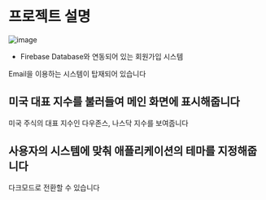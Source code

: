 # 프로젝트 설명

![image](https://github.com/user-attachments/assets/0b854d0a-00f9-470e-9d6a-3245d905573a)

- Firebase Database와 연동되어 있는 회원가입 시스템

Email을 이용하는 시스템이 탑재되어 있습니다

## 미국 대표 지수를 불러들여 메인 화면에 표시해줍니다

미국 주식의 대표 지수인 다우존스, 나스닥 지수를 보여줍니다

## 사용자의 시스템에 맞춰 애플리케이션의 테마를 지정해줍니다

다크모드로 전환할 수 있습니다

##